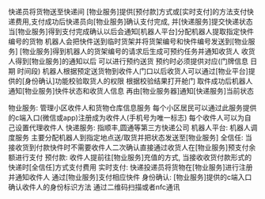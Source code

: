 快递员将货物送至快递间
[物业服务]提供[预付款]方式或[实时支付]的方法支付快递费用,支付成功后快递员向[物业服务]确认支付完成, 并[快递服务]提交快递状态
当[物业服务]得到支付完成确认以后会通知[机器人平台]分配机器人提取指定快件编号的货物
机器人会把快件送到临时货架并将货架编号和快件编号发送到[物业服务]
[物业服务]得到机器人的货架编号的请求后生成可预约任务并通知收货人
收货人得到[物业服务]的通知以后 可以进行预约送货 预约时必须提供对应(门牌信息 日期 时间段)
机器人根据预定送货物到收件人门口以后收货人可以通过[物业平台]提供的[身份确认]功能校验取货人的权限 根据校验结果打开舱门
取件成功后机器人通知[物业服务]快件状态和收货人信息 再由[物业服务器]通知[快递服务]当前状态

物业服务: 管理小区收件人和货物仓库信息服务 每个小区居民可以通过此服务提供的c端入口(微信或app)注册成为收件人(手机号为唯一标志) 每个收件人可以为自己设置代理收件人
快递服务: 指顺丰,圆通等第三方快递公司
机器人平台: 机器人调度服务 主要分配机器人到指定地点送/取货并把状态发送至[物业服务]
全信任: 当接收货到付款快件时不需要收件人二次确认直接通过收货人在[物业服务]预支付余额进行支付
预付款: 收件人提前往[物业服务]充值的方式, 当接收收货付款形式的快递时[全信任]方式支付费用
实时支付: 快递投递员将货物在[物业服务]进行注册 并通知收件人 通过[物业服务]支付相应快件
身份确认: [物业服务]提供的c端入口确认收件人的身份标识方法 通过二维码扫描或者nfc通讯